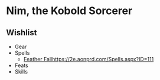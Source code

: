 # Nim, the Kobold Sorcerer

## Wishlist

- Gear
- Spells
  - [Feather Fall](https://2e.aonprd.com/Spells.aspx?ID=111)https://2e.aonprd.com/Spells.aspx?ID=111
- Feats
- Skills
